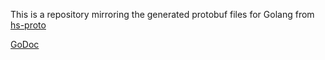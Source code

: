 
This is a repository mirroring the generated protobuf files for Golang from
[hs-proto](https://github.com/HearthSim/hs-proto)

[GoDoc](http://godoc.org/github.com/HearthSim/hs-proto-go)
